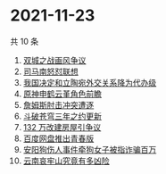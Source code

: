 # 2021-11-23

共 10 条

<!-- BEGIN ZHIHUSEARCH -->
<!-- 最后更新时间 Tue Nov 23 2021 00:18:42 GMT+0800 (China Standard Time) -->
1. [双城之战画风争议](https://www.zhihu.com/search?q=双城之战)
1. [司马南怒怼联想](https://www.zhihu.com/search?q=司马南)
1. [我国决定和立陶宛外交关系降为代办级](https://www.zhihu.com/search?q=立陶宛)
1. [原神申鹤云堇角色前瞻](https://www.zhihu.com/search?q=原神)
1. [詹姆斯肘击冲突遭逐](https://www.zhihu.com/search?q=詹姆斯)
1. [斗破苍穹三年之约更新](https://www.zhihu.com/search?q=斗破苍穹三年之约)
1. [132 万改建房屋引争议](https://www.zhihu.com/search?q=梦想改造家)
1. [百度网盘推出青春版](https://www.zhihu.com/search?q=百度网盘)
1. [安阳狗伤人事件牵狗女子被指诈骗百万](https://www.zhihu.com/search?q=安阳狗伤人)
1. [云南哀牢山究竟有多凶险](https://www.zhihu.com/search?q=云南哀牢山)
<!-- END ZHIHUSEARCH -->
